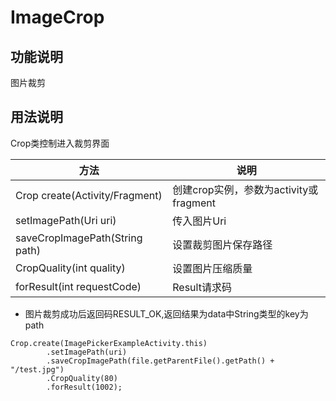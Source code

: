 # ImageCrop

## 功能说明
图片裁剪

## 用法说明
Crop类控制进入裁剪界面

方法|说明
---|---
Crop create(Activity/Fragment)|创建crop实例，参数为activity或fragment
setImagePath(Uri uri)|传入图片Uri
saveCropImagePath(String path)|设置裁剪图片保存路径
CropQuality(int quality)|设置图片压缩质量
forResult(int requestCode)|Result请求码

- 图片裁剪成功后返回码RESULT_OK,返回结果为data中String类型的key为path

````
Crop.create(ImagePickerExampleActivity.this)
		.setImagePath(uri)
		.saveCropImagePath(file.getParentFile().getPath() + "/test.jpg")
		.CropQuality(80)
		.forResult(1002);
````

